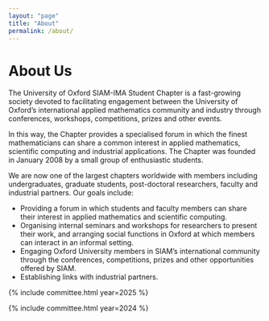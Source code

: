 ```yaml
---
layout: "page"
title: "About"
permalink: /about/
---
```


# About Us 

The University of Oxford SIAM-IMA Student Chapter is a fast-growing society devoted to facilitating engagement between the University of Oxford’s international applied mathematics community and industry through conferences, workshops, competitions, prizes and other events.

In this way, the Chapter provides a specialised forum in which the finest mathematicians can share a common interest in applied mathematics, scientific computing and industrial applications. The Chapter was founded in January 2008 by a small group of enthusiastic students.

We are now one of the largest chapters worldwide with members including undergraduates, graduate students, post-doctoral researchers, faculty and industrial partners. Our goals include:

- Providing a forum in which students and faculty members can share their interest in applied mathematics and scientific computing.
- Organising internal seminars and workshops for researchers to present their work, and arranging social functions in Oxford at which members can interact in an informal setting.
- Engaging Oxford University members in SIAM’s international community through the conferences, competitions, prizes and other opportunities offered by SIAM.
- Establishing links with industrial partners.



{% include committee.html year=2025 %}

{% include committee.html year=2024 %}
